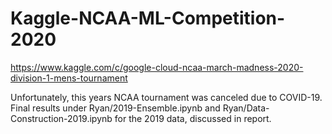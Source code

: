 # Kaggle-NCAA-ML-Competition-2020

https://www.kaggle.com/c/google-cloud-ncaa-march-madness-2020-division-1-mens-tournament

Unfortunately, this years NCAA tournament was canceled due to COVID-19. 
Final results under Ryan/2019-Ensemble.ipynb and Ryan/Data-Construction-2019.ipynb for the 2019 data, discussed in report. 

